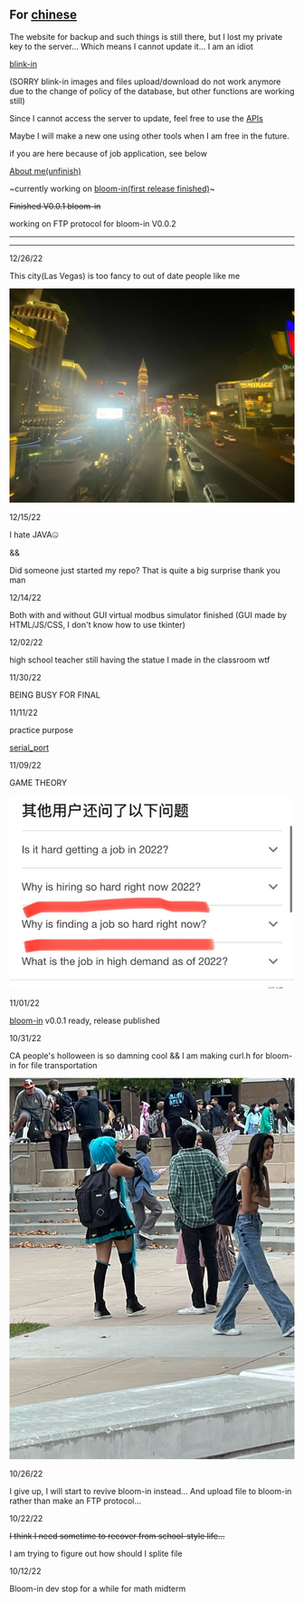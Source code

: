 For [chinese](https://github.com/DAF201/DAF201/tree/main/cn)
---
The website for backup and such things is still there, but I lost my private key to the server... Which means I cannot update it... I am an idiot

[blink-in](https://www.blink-in.com)

(SORRY blink-in images and files upload/download do not work anymore due to the change of policy of the database, but other functions are working still)

Since I cannot access the server to update, feel free to use the [APIs](https://github.com/DAF201/DAF201/blob/main/APIs.pdf)

Maybe I will make a new one using other tools when I am free in the future.

if you are here because of job application, see below

[About me(unfinish)](https://github.com/DAF201/DAF201/blob/main/About/readme.md)

~currently working on [bloom-in(first release finished)](https://github.com/DAF201/bloom-in/)~

~~Finished V0.0.1 bloom-in~~

working on FTP protocol for bloom-in V0.0.2

---

<!-- progress:

Remote connection ✓

Remote printing ✓

Remote command execution ✓

Remote file transportation ✓?(I am sorry for being an idiot, I cannot fix the package lossing problem with my FTP) -->

<!-- ![](https://github.com/DAF201/bloom-in/blob/main/images/Screenshot%20(138).png) -->

----

12/26/22

This city(Las Vegas) is too fancy to out of date people like me

![](https://github.com/DAF201/DAF201/blob/main/0C569706-2E2E-41F4-8536-052B7A14C041.jpg)

12/15/22

I hate JAVA🤐

&&

Did someone just started my repo? That is quite a big surprise thank you man


12/14/22

Both with and without GUI virtual modbus simulator finished (GUI made by HTML/JS/CSS, I don't know how to use tkinter)

12/02/22

high school teacher still having the statue I made in the classroom wtf

11/30/22

BEING BUSY FOR FINAL

11/11/22

practice purpose

[serial_port](https://github.com/DAF201/serial_port_tool)

11/09/22

GAME THEORY

![](https://github.com/DAF201/DAF201/blob/main/About/3CB6EF01-043D-46B0-B756-D42309B69ACB.png)

11/01/22

[bloom-in](https://github.com/DAF201/bloom-in/) v0.0.1 ready, release published

10/31/22

CA people's holloween is so damning cool && I am making curl.h for bloom-in for file transportation

![](https://github.com/DAF201/DAF201/blob/main/About/CB337C8E-1E28-43CF-A511-3B5C5D803E3C.png)

10/26/22

I give up, I will start to revive bloom-in instead... And upload file to bloom-in rather than make an FTP protocol...

10/22/22

~~I think I need sometime to recover from school-style life...~~

I am trying to figure out how should I splite file

10/12/22

Bloom-in dev stop for a while for math midterm
<!-- 
10/10/22

VSC blowed up but I have no idea how to fix it

10/07/22

Don't ask what happened, IDK, it just blowed up when I was trying to update libs

![](https://github.com/DAF201/DAF201/blob/main/D7BFBCF6-D118-4151-BFB4-A225CB3209DE.png) -->
